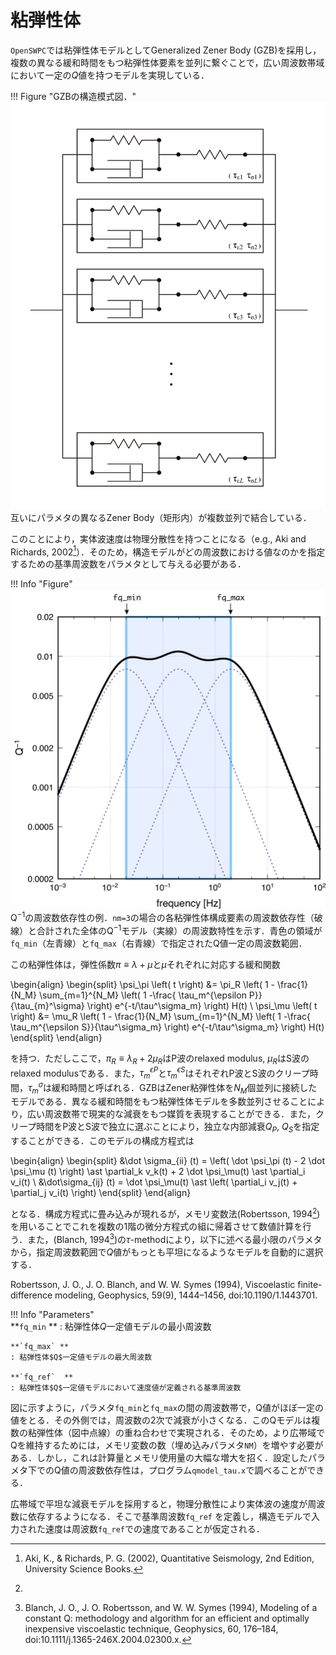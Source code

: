 # 粘弾性体

`OpenSWPC`では粘弾性体モデルとしてGeneralized Zener Body (GZB)を採用し，複数の異なる緩和時間をもつ粘弾性体要素を並列に繋ぐことで，広い周波数帯域において一定の$Q$値を持つモデルを実現している．

!!! Figure "GZBの構造模式図．"
    ![](../fig/gzb.png)
    互いにパラメタの異なるZener Body（矩形内）が複数並列で結合している．



このことにより，実体波速度は物理分散性を持つことになる（e.g., Aki and Richards, 2002[^Aki2002]）．そのため，構造モデルがどの周波数における値なのかを指定するための基準周波数をパラメタとして与える必要がある．

[^Aki2002]: Aki, K., & Richards, P. G. (2002), Quantitative Seismology, 2nd Edition, University Science Books. 

!!! Info "Figure"
    ![](../fig/qinv.png)
    Q${}^{-1}$の周波数依存性の例．`nm=3`の場合の各粘弾性体構成要素の周波数依存性（破線）と合計された全体のQ${}^{-1}$モデル（実線）の周波数特性を示す．青色の領域が`fq_min`（左青線）と`fq_max`（右青線）で指定されたQ値一定の周波数範囲．




この粘弾性体は，弾性係数$\pi \equiv \lambda + \mu$と$\mu$それぞれに対応する緩和関数

\begin{align}
\begin{split}
    \psi_\pi \left( t \right) 
    &= 
    \pi_R 
    \left( 
      1 - 
      \frac{1}{N_M} 
      \sum_{m=1}^{N_M}
      \left( 1 -\frac{ \tau_m^{\epsilon P}}{\tau_{m}^\sigma} \right)
      e^{-t/\tau^\sigma_m}
    \right)
    H(t)
    \\
    \psi_\mu \left( t \right) 
    &= 
    \mu_R 
    \left( 
      1 - 
      \frac{1}{N_M} 
      \sum_{m=1}^{N_M}
      \left( 1 -\frac{ \tau_m^{\epsilon S}}{\tau^\sigma_m} \right)
      e^{-t/\tau^\sigma_m}
    \right)
    H(t)
\end{split}
\end{align}

を持つ．ただしここで，$\pi_R\equiv \lambda_R + 2 \mu_R$はP波のrelaxed
modulus, $\mu_R$はS波のrelaxed modulusである．また，$\tau_m^{\epsilon P}$と$\tau_m^{\epsilon S}$はそれぞれP波とS波のクリープ時間，$\tau_m^\sigma$は緩和時間と呼ばれる．GZBはZener粘弾性体を$N_M$個並列に接続したモデルである．異なる緩和時間をもつ粘弾性体モデルを多数並列させることにより，広い周波数帯で現実的な減衰をもつ媒質を表現することができる．また，クリープ時間をP波とS波で独立に選ぶことにより，独立な内部減衰$Q_P$, $Q_S$を指定することができる．このモデルの構成方程式は 

\begin{align}
\begin{split}
    &\dot \sigma_{ii} (t) 
    = 
    \left( \dot \psi_\pi (t)  - 2 \dot \psi_\mu (t)  \right)
    \ast
    \partial_k v_k(t) 
    + 2 \dot \psi_\mu(t)  \ast \partial_i v_i(t) 
  \\
    &\dot\sigma_{ij} (t)
    = 
    \dot \psi_\mu(t) 
    \ast 
    \left( \partial_i v_j(t)  + \partial_j v_i(t)  \right)
\end{split}
\end{align}

となる．構成方程式に畳み込みが現れるが，メモリ変数法(Robertsson, 1994[^Robertsson1994])を用いることでこれを複数の1階の微分方程式の組に帰着させて数値計算を行う．また，(Blanch, 1994[^Blanch1994])の$\tau$-methodにより，以下に述べる最小限のパラメタから，指定周波数範囲で$Q$値がもっとも平坦になるようなモデルを自動的に選択する．

[^Robertsson1994]: 
Robertsson, J. O., J. O. Blanch, and W. W. Symes (1994), Viscoelastic finite-difference modeling, Geophysics, 59(9), 1444–1456, doi:10.1190/1.1443701.

[^Blanch1994]: Blanch, J. O., J. O. Robertsson, and W. W. Symes (1994), Modeling of a constant Q: methodology and algorithm for an efficient and optimally inexpensive viscoelastic technique, Geophysics, 60, 176–184, doi:10.1111/j.1365-246X.2004.02300.x.

!!! Info "Parameters"    
    **`fq_min` **
    : 粘弾性体$Q$一定値モデルの最小周波数 

    **`fq_max` **
    : 粘弾性体$Q$一定値モデルの最大周波数   
    
    **`fq_ref`  **
    : 粘弾性体$Q$一定値モデルにおいて速度値が定義される基準周波数 


図に示すように，パラメタ`fq_min`と`fq_max`の間の周波数帯で，Q値がほぼ一定の値をとる．その外側では，周波数の2次で減衰が小さくなる．このQモデルは複数の粘弾性体（図中点線）の重ね合わせで実現される．そのため，より広帯域でQを維持するためには，メモリ変数の数（埋め込みパラメタ`NM`）を増やす必要がある．しかし，これは計算量とメモリ使用量の大幅な増大を招く．設定したパラメタ下でのQ値の周波数依存性は，プログラム`qmodel_tau.x`で調べることができる．

広帯域で平坦な減衰モデルを採用すると，物理分散性により実体波の速度が周波数に依存するようになる．そこで基準周波数`fq_ref`
を定義し，構造モデルで入力された速度は周波数`fq_ref`での速度であることが仮定される．
